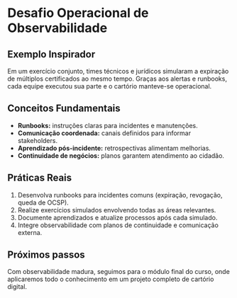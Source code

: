 # Desafio Operacional de Observabilidade

## Exemplo Inspirador

Em um exercício conjunto, times técnicos e jurídicos simularam a expiração de múltiplos certificados ao mesmo tempo. Graças aos alertas e runbooks, cada equipe executou sua parte e o cartório manteve-se operacional.

## Conceitos Fundamentais

- **Runbooks:** instruções claras para incidentes e manutenções.
- **Comunicação coordenada:** canais definidos para informar stakeholders.
- **Aprendizado pós-incidente:** retrospectivas alimentam melhorias.
- **Continuidade de negócios:** planos garantem atendimento ao cidadão.

## Práticas Reais

1. Desenvolva runbooks para incidentes comuns (expiração, revogação, queda de OCSP).
2. Realize exercícios simulados envolvendo todas as áreas relevantes.
3. Documente aprendizados e atualize processos após cada simulado.
4. Integre observabilidade com planos de continuidade e comunicação externa.

## Próximos passos

Com observabilidade madura, seguimos para o módulo final do curso, onde aplicaremos todo o conhecimento em um projeto completo de cartório digital.
